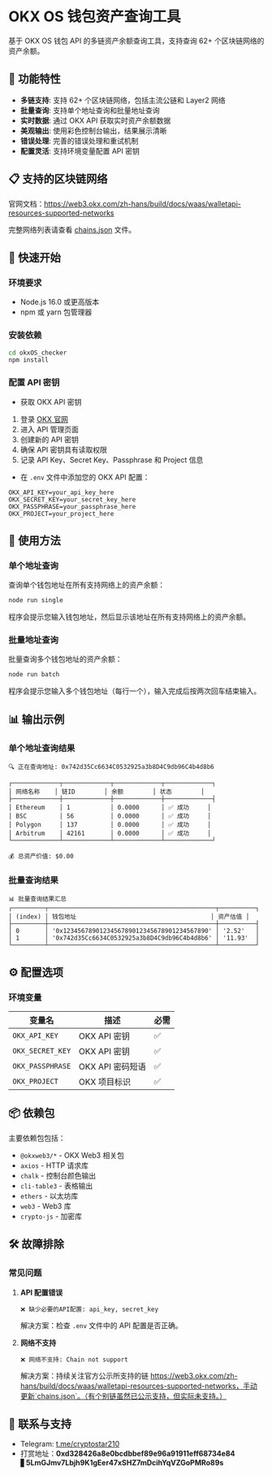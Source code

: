 # OKX OS 钱包资产查询工具

基于 OKX OS 钱包 API 的多链资产余额查询工具，支持查询 62+ 个区块链网络的资产余额。

## 🌟 功能特性

- **多链支持**: 支持 62+ 个区块链网络，包括主流公链和 Layer2 网络
- **批量查询**: 支持单个地址查询和批量地址查询
- **实时数据**: 通过 OKX API 获取实时资产余额数据
- **美观输出**: 使用彩色控制台输出，结果展示清晰
- **错误处理**: 完善的错误处理和重试机制
- **配置灵活**: 支持环境变量配置 API 密钥

## 📋 支持的区块链网络
官网文档：https://web3.okx.com/zh-hans/build/docs/waas/walletapi-resources-supported-networks

完整网络列表请查看 [chains.json](./chains.json) 文件。

## 🚀 快速开始

### 环境要求

- Node.js 16.0 或更高版本
- npm 或 yarn 包管理器

### 安装依赖

```bash
cd okxOS_checker
npm install
```

### 配置 API 密钥

- 获取 OKX API 密钥
1. 登录 [OKX 官网](https://web3.okx.com/zh-hans/build/dev-portal)
2. 进入 API 管理页面
3. 创建新的 API 密钥
4. 确保 API 密钥具有读取权限
5. 记录 API Key、Secret Key、Passphrase 和 Project 信息

- 在 `.env` 文件中添加您的 OKX API 配置：
```env
OKX_API_KEY=your_api_key_here
OKX_SECRET_KEY=your_secret_key_here
OKX_PASSPHRASE=your_passphrase_here
OKX_PROJECT=your_project_here
```

## 📖 使用方法

### 单个地址查询

查询单个钱包地址在所有支持网络上的资产余额：

```bash
node run single
```

程序会提示您输入钱包地址，然后显示该地址在所有支持网络上的资产余额。

### 批量地址查询

批量查询多个钱包地址的资产余额：

```bash
node run batch
```

程序会提示您输入多个钱包地址（每行一个），输入完成后按两次回车结束输入。

## 📊 输出示例

### 单个地址查询结果

```
🔍 正在查询地址: 0x742d35Cc6634C0532925a3b8D4C9db96C4b4d8b6

┌─────────────┬─────────────┬─────────────┬─────────────┐
│ 网络名称    │ 链ID        │ 余额        │ 状态        │
├─────────────┼─────────────┼─────────────┼─────────────┤
│ Ethereum    │ 1           │ 0.0000      │ ✅ 成功     │
│ BSC         │ 56          │ 0.0000      │ ✅ 成功     │
│ Polygon     │ 137         │ 0.0000      │ ✅ 成功     │
│ Arbitrum    │ 42161       │ 0.0000      │ ✅ 成功     │
└─────────────┴─────────────┴─────────────┴─────────────┘

💰 总资产价值: $0.00
```

### 批量查询结果

```
📊 批量查询结果汇总
┌─────────┬──────────────────────────────────────────────┬──────────┐
│ (index) │ 钱包地址                                     │ 资产估值 │
├─────────┼──────────────────────────────────────────────┼──────────┤
│ 0       │ '0x1234567890123456789012345678901234567890' │ '2.52'   │
│ 1       │ '0x742d35Cc6634C0532925a3b8D4C9db96C4b4d8b6' │ '11.93'  │
└─────────┴──────────────────────────────────────────────┴──────────┘
```

## ⚙️ 配置选项

### 环境变量

| 变量名 | 描述 | 必需 |
|--------|------|------|
| `OKX_API_KEY` | OKX API 密钥 | ✅ |
| `OKX_SECRET_KEY` | OKX API 密钥 | ✅ |
| `OKX_PASSPHRASE` | OKX API 密码短语 | ✅ |
| `OKX_PROJECT` | OKX 项目标识 | ✅ |`

## 📦 依赖包

主要依赖包包括：

- `@okxweb3/*` - OKX Web3 相关包
- `axios` - HTTP 请求库
- `chalk` - 控制台颜色输出
- `cli-table3` - 表格输出
- `ethers` - 以太坊库
- `web3` - Web3 库
- `crypto-js` - 加密库

## 🛠️ 故障排除

### 常见问题

1. **API 配置错误**
   ```
   ❌ 缺少必要的API配置: api_key, secret_key
   ```
   解决方案：检查 `.env` 文件中的 API 配置是否正确。

2. **网络不支持**
   ```
   ❌ 网络不支持: Chain not support
   ```
   解决方案：持续关注官方公示所支持的链 https://web3.okx.com/zh-hans/build/docs/waas/walletapi-resources-supported-networks，手动更新`chains.json`。（有个别链虽然已公示支持，但实际未支持。）


## 💬 联系与支持
- Telegram: [t.me/cryptostar210](https://t.me/cryptostar210)
- 打赏地址：**0xd328426a8e0bcdbbef89e96a91911eff68734e84** ▋**5LmGJmv7Lbjh9K1gEer47xSHZ7mDcihYqVZGoPMRo89s**